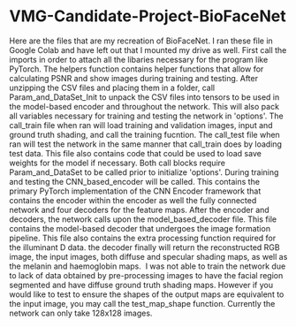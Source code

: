 # VMG-Candidate-Project-BioFaceNet


Here are the files that are my recreation of BioFaceNet.
I ran these file in Google Colab and have left out that I mounted my drive as well. First call the imports in order to attach all the libaries necessary for the program like PyTorch. The helpers function contains helper functions that allow for calculating PSNR and show images during training and testing. After unzipping the CSV files and placing them in a folder, call Param_and_DataSet_Init to unpack the CSV files into tensors to be used in the model-based encoder and throughout the network. This will also pack all variables necessary for training and testing the network in 'options'. The call_train file when ran will load training and validation images, input and ground truth shading, and call the training fucntion. The call_test file when ran will test the network in the same manner that call_train does by loading test data. This file also contains code that could be used to load save weights for the model if necessary. Both call blocks require Param_and_DataSet to be called prior to initialize 'options'. During training and testing the CNN_based_encoder will be called. This contains the primary PyTorch implementation of the CNN Encoder framework that contains the encoder within the encoder as well the fully connected network and four decoders for the feature maps. After the encoder and decoders, the network calls upon the model_based_decoder file. This file contains the model-based decoder that undergoes the image formation pipeline. This file also contains the extra processing function required for the illuminant D data. the decoder finally will return the reconstructed RGB image, the input images, both diffuse and specular shading maps, as well as the melanin and haemoglobin maps. 
I was not able to train the network due to lack of data obtained by pre-processing images to have the facial region segmented and have diffuse ground truth shading maps. However if you would like to test to ensure the shapes of the output maps are equivalent to the input image, you may call the test_map_shape function. Currently the network can only take 128x128 images.
